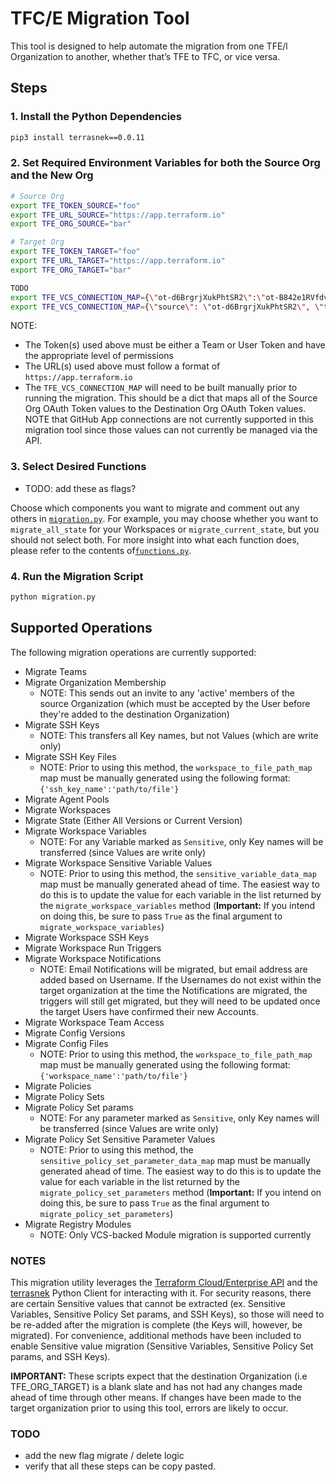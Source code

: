 # TFC/E Migration Tool

This tool is designed to help automate the migration from one TFE/l Organization to another, whether that’s TFE to TFC, or vice versa.

## Steps

### 1. Install the Python Dependencies

```bash
pip3 install terrasnek==0.0.11
```

### 2. Set Required Environment Variables for both the Source Org and the New Org

```bash
# Source Org
export TFE_TOKEN_SOURCE="foo"
export TFE_URL_SOURCE="https://app.terraform.io"
export TFE_ORG_SOURCE="bar"

# Target Org
export TFE_TOKEN_TARGET="foo"
export TFE_URL_TARGET="https://app.terraform.io"
export TFE_ORG_TARGET="bar"

TODO
export TFE_VCS_CONNECTION_MAP={\"ot-d6BrgrjXukPhtSR2\":\"ot-B842e1RVfdv9BM1X\"}
export TFE_VCS_CONNECTION_MAP={\"source\": \"ot-d6BrgrjXukPhtSR2\", \"target\" :\"ot-B842e1RVfdv9BM1X\"}
```

NOTE:

* The Token(s) used above must be either a Team or User Token and have the appropriate level of permissions
* The URL(s) used above must follow a format of `https://app.terraform.io`
* The `TFE_VCS_CONNECTION_MAP` will need to be built manually prior to running the migration.  This should be a dict that maps all of the Source Org OAuth Token values to the Destination Org OAuth Token values.  NOTE that GitHub App connections are not currently supported in this migration tool since those values can not currently be managed via the API.

### 3. Select Desired Functions

- TODO: add these as flags?

Choose which components you want to migrate and comment out any others in [`migration.py`](migration.py).  For example, you may choose whether you want to `migrate_all_state` for your Workspaces or `migrate_current_state`, but you should not select both.  For more insight into what each function does, please refer to the contents of[`functions.py`](functions.py).

### 4. Run the Migration Script

```bash
python migration.py
```

## Supported Operations

The following migration operations are currently supported:

* Migrate Teams
* Migrate Organization Membership
   * NOTE: This sends out an invite to any 'active' members of the source Organization (which must be accepted by the User before they're added to the destination Organization)
* Migrate SSH Keys
    * NOTE: This transfers all Key names, but not Values (which are write only)
* Migrate SSH Key Files
   * NOTE: Prior to using this method, the `workspace_to_file_path_map` map must be manually generated using the following format: `{'ssh_key_name':'path/to/file'}`
* Migrate Agent Pools
* Migrate Workspaces
* Migrate State (Either All Versions or Current Version)
* Migrate Workspace Variables
    * NOTE: For any Variable marked as `Sensitive`, only Key names will be transferred (since Values are write only)
* Migrate Workspace Sensitive Variable Values
   * NOTE: Prior to using this method, the `sensitive_variable_data_map` map must be manually generated ahead of time. The easiest way to do this is to update the value for each variable in the list returned by the `migrate_workspace_variables` method (**Important:** If you intend on doing this, be sure to pass `True` as the final argument to `migrate_workspace_variables`)
* Migrate Workspace SSH Keys
* Migrate Workspace Run Triggers
* Migrate Workspace Notifications
  * NOTE: Email Notifications will be migrated, but email address are added based on Username.  If the Usernames do not exist within the target organization at the time the Notifications are migrated, the triggers will still get migrated, but they will need to be updated once the target Users have confirmed their new Accounts.
* Migrate Workspace Team Access
* Migrate Config Versions
* Migrate Config Files
   * NOTE: Prior to using this method, the `workspace_to_file_path_map` map must be manually generated using the following format: `{'workspace_name':'path/to/file'}`
* Migrate Policies
* Migrate Policy Sets
* Migrate Policy Set params
   * NOTE: For any parameter marked as `Sensitive`, only Key names will be transferred (since Values are write only)
* Migrate Policy Set Sensitive Parameter Values
   * NOTE: Prior to using this method, the `sensitive_policy_set_parameter_data_map` map must be manually generated ahead of time. The easiest way to do this is to update the value for each variable in the list returned by the `migrate_policy_set_parameters` method (**Important:** If you intend on doing this, be sure to pass `True` as the final argument to `migrate_policy_set_parameters`)
* Migrate Registry Modules
    * NOTE: Only VCS-backed Module migration is supported currently


### NOTES

This migration utility leverages the [Terraform Cloud/Enterprise API](https://www.terraform.io/docs/cloud/api/index.html) and the [terrasnek](https://github.com/dahlke/terrasnek) Python Client for interacting with it.  For security reasons, there are certain Sensitive values that cannot be extracted (ex. Sensitive Variables, Sensitive Policy Set params, and SSH Keys), so those will need to be re-added after the migration is complete (the Keys will, however, be migrated).  For convenience, additional methods have been included to enable Sensitive value migration (Sensitive Variables, Sensitive Policy Set params, and SSH Keys).

**IMPORTANT:** These scripts expect that the destination Organization (i.e TFE_ORG_TARGET) is a blank slate and has not had any changes made ahead of time through other means.  If changes have been made to the target organization prior to using this tool, errors are likely to occur.

### TODO

- add the new flag migrate / delete logic
- verify that all these steps can be copy pasted.

